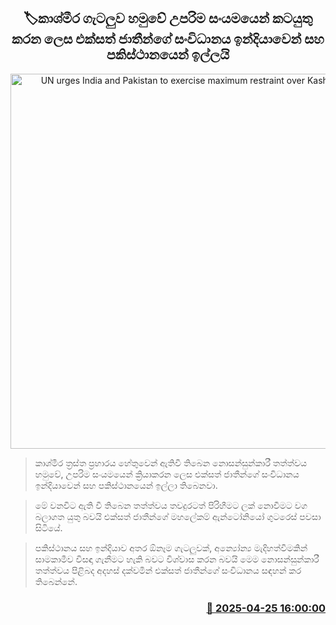 <p align='center'><b><h2 align='center' title='UN urges India and Pakistan to exercise maximum restraint over Kashmir issue'>🏷කාශ්මීර ගැටලුව හමුවේ උපරිම සංයමයෙන් කටයුතු කරන ලෙස එක්සත් ජාතීන්ගේ සංවිධානය ඉන්දියාවෙන් සහ පකිස්ථානයෙන් ඉල්ලයි</h2></b></p>
<p align='center'><img src='https://helakuru.sgp1.cdn.digitaloceanspaces.com/esana/images/lib/un-antonio-guterres.jpg' width='600' alt='UN urges India and Pakistan to exercise maximum restraint over Kashmir issue'></p>

> කාශ්මීර ත්‍රස්ත ප්‍රහාරය හේතුවෙන් ඇතිවී තිබෙන නොසන්සුන්කාරී තත්ත්වය හමුවේ, උපරිම සංයමයෙන් ක්‍රියාකරන ලෙස එක්සත් ජාතීන්ගේ සංවිධානය ඉන්දියාවෙන් සහ පකිස්ථානයෙන් ඉල්ලා තිබෙනවා.

> මේ වනවිට ඇති වී තිබෙන තත්ත්වය තවදුරටත් පිරිහීමට ලක් නොවීමට වග බලාගත යුතු බවයි එක්සත් ජාතීන්ගේ මහලේකම් ඇන්ටෝනියෝ ගුටරෙස් පවසා සිටියේ.

> පකිස්ථානය සහ ඉන්දියාව අතර ඕනෑම ගැටලුවක්, අන්‍යෝන්‍ය මැදිහත්වීමකින් සාමකාමීව විසඳා ගැනීමට හැකි බවට විශ්වාස කරන බවයි මෙම නොසන්සුන්කාරී තත්ත්වය පිළිබද අදහස් දක්වමින් එක්සත් ජාතීන්ගේ සංවිධානය සඳහන් කර තිබෙන්නේ.



<h3 align='right'><a href='https://www.helakuru.lk/esana/p/109552/'>📅 2025-04-25 16:00:00</a></h3>
